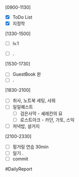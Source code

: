 [0900-1130]
- [x] ToDo List 
- [x] 지정학 

[1330-1500]
- [ ] lv.1
- [ ] .


[1530-1730]
- [ ] GuestBook 완 
- [ ] .

[1830-2100]
- [ ] 취사, 노트북 세팅, 샤워
- [ ] 일일퀘스트 
	- [ ] 검은사막 - 셰레칸의 묘 
	- [ ] 로스트아크 - 카던, 가토, 스익
- [ ] 저녁밥, 설거지 

[2100-2330]
- [ ] 핑거링 연습 30min
- [ ] 일기
	.
- [ ] commit

#DailyReport 